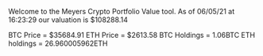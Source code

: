 Welcome to the Meyers Crypto Portfolio Value tool. 
As of 06/05/21 at 16:23:29 our valuation is $108288.14 

BTC Price = $35684.91
 ETH Price = $2613.58
BTC Holdings = 1.06BTC
 ETH holdings = 26.960005962ETH 
